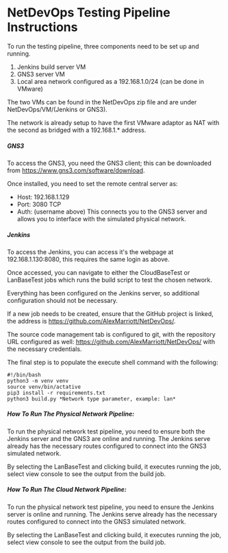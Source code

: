# NetDevOps Testing Pipeline Instructions
To run the testing pipeline, three components need to be set up and running. 
 1. Jenkins build server VM
 2. GNS3 server VM
 3. Local area network configured as a 192.168.1.0/24 (can be done in VMware)

The two VMs can be found in the NetDevOps zip file and are under NetDevOps/VM/(Jenkins or GNS3). 

The network is already setup to have the first VMware adaptor as NAT with the second as bridged with a 192.168.1.* address.


##### GNS3
To access the GNS3, you need the GNS3 client; this can be downloaded from https://www.gns3.com/software/download.

Once installed, you need to set the remote central server as:
* Host: 192.168.1.129
* Port: 3080 TCP
* Auth: (username above)
This connects you to the GNS3 server and allows you to interface with the simulated physical network.

##### Jenkins
To access the Jenkins, you can access it's the webpage at 192.168.1.130:8080, this requires the same login as above. 

Once accessed, you can navigate to either the CloudBaseTest or LanBaseTest jobs which runs the build script to test the chosen network. 

Everything has been configured on the Jenkins server, so additional configuration should not be necessary. 

If a new job needs to be created, ensure that the GitHub project is linked, the address is https://github.com/AlexMarriott/NetDevOps/.

The source code management tab is configured to git, with the repository URL configured as well: https://github.com/AlexMarriott/NetDevOps/ with the necessary credentials.

The final step is to populate the execute shell command with the following:

```
#!/bin/bash
python3 -m venv venv 
source venv/bin/actative
pip3 install -r requirements.txt
python3 build.py *Network type parameter, example: lan*
```

##### How To Run The Physical Network Pipeline:
To run the physical network test pipeline, you need to ensure both the Jenkins server and the GNS3 are online and running. The Jenkins serve already has the necessary routes configured to connect into the GNS3 simulated network. 

By selecting the LanBaseTest and clicking build, it executes running the job, select view console to see the output from the build job. 

##### How To Run The Cloud Network Pipeline:
To run the physical network test pipeline, you need to ensure the Jenkins server is online and running. The Jenkins serve already has the necessary routes configured to connect into the GNS3 simulated network. 

By selecting the LanBaseTest and clicking build, it executes running the job, select view console to see the output from the build job.
 
